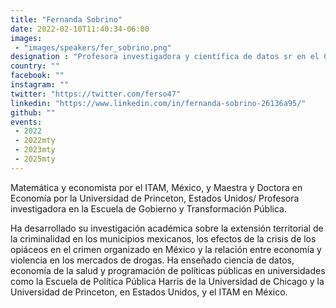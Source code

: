 ```yaml
---
title: "Fernanda Sobrino"
date: 2022-02-10T11:40:34-06:00
images:
 - "images/speakers/fer_sobrino.png"
designation : "Profesora investigadora y científica de datos sr en el Centro de Ciencia de Datos e IA de la Escuela de Gobierno y Transformación Pública del TEC"
country: ""
facebook: ""
instagram: ""
twitter: "https://twitter.com/ferso47"
linkedin: "https://www.linkedin.com/in/fernanda-sobrino-26136a95/"
github: ""
events:
 - 2022
 - 2022mty
 - 2023mty
 - 2025mty
---
```


Matemática y economista por el ITAM, México, y Maestra y Doctora en Economía por la Universidad de Princeton, Estados Unidos/ Profesora investigadora en la Escuela de Gobierno y Transformación Pública.

Ha desarrollado su investigación académica sobre la extensión territorial de la criminalidad en los municipios mexicanos, los efectos de la crisis de los opiáceos en el crimen organizado en México y la relación entre economía y violencia en los mercados de drogas. Ha enseñado ciencia de datos, economía de la salud y programación de políticas públicas en universidades como la Escuela de Política Pública Harris de la Universidad de Chicago y la Universidad de Princeton, en Estados Unidos, y el ITAM en México.